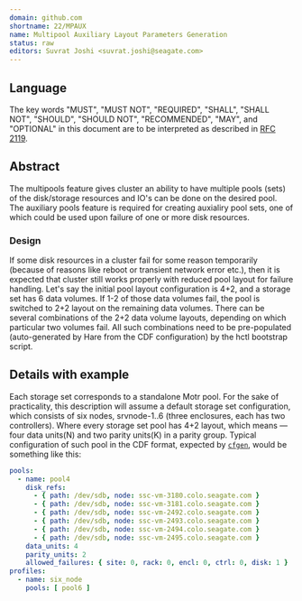 ```yaml
---
domain: github.com
shortname: 22/MPAUX
name: Multipool Auxiliary Layout Parameters Generation
status: raw
editors: Suvrat Joshi <suvrat.joshi@seagate.com>
---
```


## Language

The key words "MUST", "MUST NOT", "REQUIRED", "SHALL", "SHALL NOT", "SHOULD", "SHOULD NOT", "RECOMMENDED", "MAY", and "OPTIONAL" in this document are to be interpreted as described in [RFC 2119](https://tools.ietf.org/html/rfc2119).

## Abstract

The multipools feature gives cluster an ability to have multiple pools (sets) of the disk/storage resources and IO's can be done on the desired pool.
The auxiliary pools feature is required for creating auxialiry pool sets, one of which could be used upon failure of one or more disk resources.

### Design

If some disk resources in a cluster fail for some reason temporarily (because of reasons like reboot or transient network error etc.), then it is expected that cluster still works properly with reduced pool layout for failure handling. Let's say the initial pool layout configuration is 4+2, and a storage set has 6 data volumes. If 1-2 of those data volumes fail, the pool is switched to 2+2 layout on the remaining data volumes. There can be several combinations of the 2+2 data volume layouts, depending on which particular two volumes fail. All such combinations need to be pre-populated (auto-generated by Hare from the CDF configuration) by the hctl bootstrap script.

## Details with example
Each storage set corresponds to a standalone Motr pool. For the sake of practicality, this description will assume a default storage set configuration, which consists of six nodes, srvnode-1..6 (three enclosures, each has two controllers). Where every storage set pool has 4+2 layout, which means — four data units(N) and two parity units(K) in a parity group.
Typical configuration of such pool in the CDF format, expected by [`cfgen`](rfc/18/README.md), would be something like this:
```yaml
pools:
  - name: pool4
    disk_refs:
      - { path: /dev/sdb, node: ssc-vm-3180.colo.seagate.com }
      - { path: /dev/sdb, node: ssc-vm-3181.colo.seagate.com }
      - { path: /dev/sdb, node: ssc-vm-2492.colo.seagate.com }
      - { path: /dev/sdb, node: ssc-vm-2493.colo.seagate.com }
      - { path: /dev/sdb, node: ssc-vm-2494.colo.seagate.com }
      - { path: /dev/sdb, node: ssc-vm-2495.colo.seagate.com }
    data_units: 4
    parity_units: 2
    allowed_failures: { site: 0, rack: 0, encl: 0, ctrl: 0, disk: 1 }
profiles:
  - name: six_node
    pools: [ pool6 ]
```

